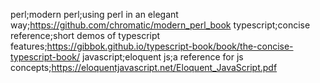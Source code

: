perl;modern perl;using perl in an elegant way;https://github.com/chromatic/modern_perl_book
typescript;concise reference;short demos of typescript features;https://gibbok.github.io/typescript-book/book/the-concise-typescript-book/
javascript;eloquent js;a reference for js concepts;https://eloquentjavascript.net/Eloquent_JavaScript.pdf
